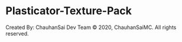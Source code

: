 # Plasticator-Texture-Pack
 Created By: ChauhanSai Dev Team  © 2020, ChauhanSaiMC. All rights reserved.
